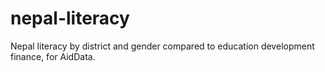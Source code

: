 nepal-literacy
==============

Nepal literacy by district and gender compared to education development finance, for AidData.
